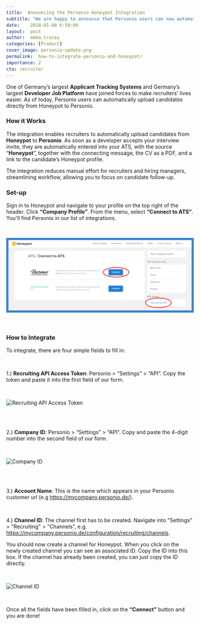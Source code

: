 ```yaml
---
title:  Announcing the Personio Honeypot Integration 
subtitle: "We are happy to announce that Personio users can now automatically upload candidates directly from Honeypot to Personio. Here's a step-by-step guide to help you set up the Honeypot-Personio integration!"
date:    2018-01-08 6:50:00
layout:  post
author:  emma_tracey
categories: [Product]
cover_image: personio-update.png
permalink:  how-to-integrate-personio-and-honeypot/
importance: 2
cta: recruiter
---
```


One of Germany’s largest **Applicant Tracking Systems** and Germany’s largest **Developer Job Platform** have joined forces to make recruiters' lives easier. As of today, Personio users can automatically upload candidates directly from Honeypot to Personio. 

<!--more--> 

### How it Works

The integration enables recruiters to automatically upload candidates from **Honeypot** to **Personio**. As soon as a developer accepts your interview invite, they are automatically entered into your ATS, with the source “**Honeypot**”, together with the connecting message, the CV as a PDF, and a link to the candidate’s Honeypot profile.

The integration reduces manual effort for recruiters and hiring managers, streamlining workflow, allowing you to focus on candidate follow-up. 

### Set-up

Sign in to Honeypot and navigate to your profile on the top right of the header. Click **“Company Profile”**. From the menu, select **“Connect to ATS”**. You'll find Personio in our list of integrations.

<br>

![Connect to ATS](/assets/images/personio-22.png)

<br>

### How to Integrate

To integrate, there are four simple fields to fill in: 

<br>

1.) **Recruiting API Access Token**: Personio > “Settings” > “API”. Copy the token and paste it into the first field of our form. 

<br>

![Recruiting API Access Token](/assets/images/Personio-screenshot-22.png)

<br><br>

2.) **Company ID**:  Personio > “Settings” > “API”. Copy and paste the 4-digit number into the second field of our form. 

<br>

![Company ID](/assets/images/Personio-screenshot-4.png)

<br><br>

3.) **Account Name**: This is the name which appears in your Personio customer url (e.g https://mycompany.personio.de/).

<br>

4.) **Channel ID**: The channel first has to be created. Navigate into "Settings" > "Recruiting" > "Channels", e.g. https://mycompany.personio.de/configuration/recruiting/channels. 

You should now create a channel for Honeypot. When you click on the newly created channel you can see an associated ID. Copy the ID into this box. If the channel has already been created, you can just copy the ID directly. 

<br>

![Channel ID](/assets/images/personio-screenshot-5.png)

<br>

Once all the fields have been filled in,  click on the **“Connect”** button and you are done! 

